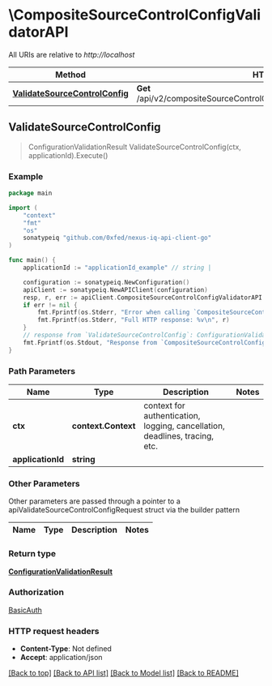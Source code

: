 # \CompositeSourceControlConfigValidatorAPI

All URIs are relative to *http://localhost*

Method | HTTP request | Description
------------- | ------------- | -------------
[**ValidateSourceControlConfig**](CompositeSourceControlConfigValidatorAPI.md#ValidateSourceControlConfig) | **Get** /api/v2/compositeSourceControlConfigValidator/application/{applicationId} | 



## ValidateSourceControlConfig

> ConfigurationValidationResult ValidateSourceControlConfig(ctx, applicationId).Execute()



### Example

```go
package main

import (
	"context"
	"fmt"
	"os"
	sonatypeiq "github.com/0xfed/nexus-iq-api-client-go"
)

func main() {
	applicationId := "applicationId_example" // string | 

	configuration := sonatypeiq.NewConfiguration()
	apiClient := sonatypeiq.NewAPIClient(configuration)
	resp, r, err := apiClient.CompositeSourceControlConfigValidatorAPI.ValidateSourceControlConfig(context.Background(), applicationId).Execute()
	if err != nil {
		fmt.Fprintf(os.Stderr, "Error when calling `CompositeSourceControlConfigValidatorAPI.ValidateSourceControlConfig``: %v\n", err)
		fmt.Fprintf(os.Stderr, "Full HTTP response: %v\n", r)
	}
	// response from `ValidateSourceControlConfig`: ConfigurationValidationResult
	fmt.Fprintf(os.Stdout, "Response from `CompositeSourceControlConfigValidatorAPI.ValidateSourceControlConfig`: %v\n", resp)
}
```

### Path Parameters


Name | Type | Description  | Notes
------------- | ------------- | ------------- | -------------
**ctx** | **context.Context** | context for authentication, logging, cancellation, deadlines, tracing, etc.
**applicationId** | **string** |  | 

### Other Parameters

Other parameters are passed through a pointer to a apiValidateSourceControlConfigRequest struct via the builder pattern


Name | Type | Description  | Notes
------------- | ------------- | ------------- | -------------


### Return type

[**ConfigurationValidationResult**](ConfigurationValidationResult.md)

### Authorization

[BasicAuth](../README.md#BasicAuth)

### HTTP request headers

- **Content-Type**: Not defined
- **Accept**: application/json

[[Back to top]](#) [[Back to API list]](../README.md#documentation-for-api-endpoints)
[[Back to Model list]](../README.md#documentation-for-models)
[[Back to README]](../README.md)

